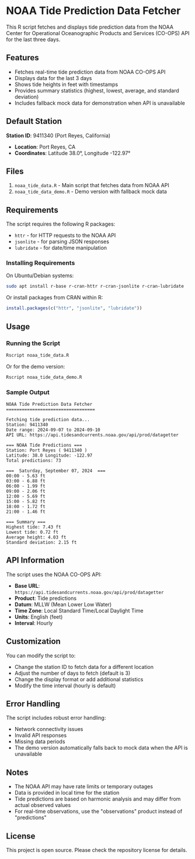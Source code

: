 # NOAA Tide Prediction Data Fetcher

This R script fetches and displays tide prediction data from the NOAA Center for Operational Oceanographic Products and Services (CO-OPS) API for the last three days.

## Features

- Fetches real-time tide prediction data from NOAA CO-OPS API
- Displays data for the last 3 days
- Shows tide heights in feet with timestamps
- Provides summary statistics (highest, lowest, average, and standard deviation)
- Includes fallback mock data for demonstration when API is unavailable

## Default Station

**Station ID**: 9411340 (Port Reyes, California)
- **Location**: Port Reyes, CA
- **Coordinates**: Latitude 38.0°, Longitude -122.97°

## Files

1. `noaa_tide_data.R` - Main script that fetches data from NOAA API
2. `noaa_tide_data_demo.R` - Demo version with fallback mock data

## Requirements

The script requires the following R packages:
- `httr` - for HTTP requests to the NOAA API
- `jsonlite` - for parsing JSON responses
- `lubridate` - for date/time manipulation

### Installing Requirements

On Ubuntu/Debian systems:
```bash
sudo apt install r-base r-cran-httr r-cran-jsonlite r-cran-lubridate
```

Or install packages from CRAN within R:
```r
install.packages(c("httr", "jsonlite", "lubridate"))
```

## Usage

### Running the Script

```bash
Rscript noaa_tide_data.R
```

Or for the demo version:
```bash
Rscript noaa_tide_data_demo.R
```

### Sample Output

```
NOAA Tide Prediction Data Fetcher
==================================

Fetching tide prediction data...
Station: 9411340 
Date range: 2024-09-07 to 2024-09-10 
API URL: https://api.tidesandcurrents.noaa.gov/api/prod/datagetter 

=== NOAA Tide Predictions ===
Station: Port Reyes ( 9411340 )
Latitude: 38.0 Longitude: -122.97 
Total predictions: 73 

===  Saturday, September 07, 2024  ===
00:00 - 5.63 ft
03:00 - 6.88 ft
06:00 - 1.99 ft
09:00 - 2.06 ft
12:00 - 5.69 ft
15:00 - 5.82 ft
18:00 - 1.72 ft
21:00 - 1.46 ft

=== Summary ===
Highest tide: 7.43 ft
Lowest tide: 0.72 ft
Average height: 4.03 ft
Standard deviation: 2.15 ft
```

## API Information

The script uses the NOAA CO-OPS API:
- **Base URL**: `https://api.tidesandcurrents.noaa.gov/api/prod/datagetter`
- **Product**: Tide predictions
- **Datum**: MLLW (Mean Lower Low Water)
- **Time Zone**: Local Standard Time/Local Daylight Time
- **Units**: English (feet)
- **Interval**: Hourly

## Customization

You can modify the script to:
- Change the station ID to fetch data for a different location
- Adjust the number of days to fetch (default is 3)
- Change the display format or add additional statistics
- Modify the time interval (hourly is default)

## Error Handling

The script includes robust error handling:
- Network connectivity issues
- Invalid API responses
- Missing data periods
- The demo version automatically falls back to mock data when the API is unavailable

## Notes

- The NOAA API may have rate limits or temporary outages
- Data is provided in local time for the station
- Tide predictions are based on harmonic analysis and may differ from actual observed values
- For real-time observations, use the "observations" product instead of "predictions"

## License

This project is open source. Please check the repository license for details.